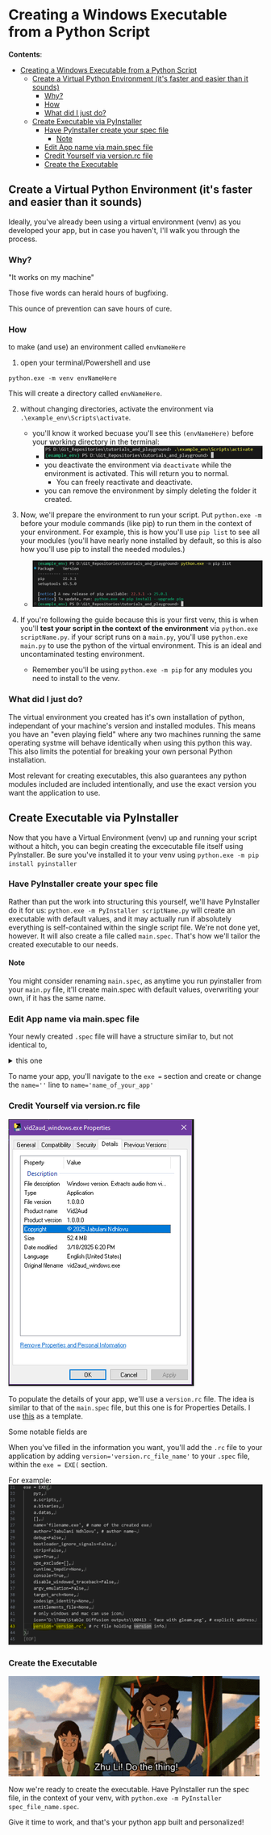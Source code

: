# Creating a Windows Executable from a Python Script

**Contents**:
- [Creating a Windows Executable from a Python Script](#creating-a-windows-executable-from-a-python-script)
  - [Create a Virtual Python Environment (it's faster and easier than it sounds)](#create-a-virtual-python-environment-its-faster-and-easier-than-it-sounds)
    - [Why?](#why)
    - [How](#how)
    - [What did I just do?](#what-did-i-just-do)
  - [Create Executable via PyInstaller](#create-executable-via-pyinstaller)
    - [Have PyInstaller create your spec file](#have-pyinstaller-create-your-spec-file)
      - [Note](#note)
    - [Edit App name via main.spec file](#edit-app-name-via-mainspec-file)
    - [Credit Yourself via version.rc file](#credit-yourself-via-versionrc-file)
    - [Create the Executable](#create-the-executable)



## Create a Virtual Python Environment (it's faster and easier than it sounds)

Ideally, you've already been using a virtual environment (venv) as you developed your app, but in case you haven't, I'll walk you through the process.

### Why?

"It works on my machine"

Those five words can herald hours of bugfixing.

This ounce of prevention can save hours of cure.


### How

to make (and use) an environment called `envNameHere`

1. open your terminal/Powershell and use

```
python.exe -m venv envNameHere
```

This will create a directory called `envNameHere`.

2. without changing directories, activate the environment via `.\example_env\Scripts\activate`.
   * you'll know it worked becuase you'll see this `(envNameHere)` before your working directory in the terminal:
     * ![screenshot of activated environment named 'example_env'](../../../img/tutorials/python/virtual%20ewnvironment/python%20environment%20activated.PNG)
     * you deactivate the environment via `deactivate` while the environment is activated. This will return you to normal.
       * You can freely reactivate and deactivate.
     * you can remove the environment by simply deleting the folder it created.

3. Now, we'll prepare the environment to run your script. Put `python.exe -m ` before your module commands (like pip) to run them in the context of your environment. For example, this is how you'll use `pip list` to see all your modules (you'll have nearly none installed by default, so this is also how you'll use pip to install the needed modules.)
   * ![pip list in py venv](../../../img/tutorials/python/virtual%20ewnvironment/python%20env%20pip.PNG)

4. If you're following the guide because this is your first venv, this is when you'll **test your script in the context of the environment** via `python.exe scriptName.py`. if your script runs on a `main.py`, you'll use `python.exe main.py` to use the python of the virtual environment. This is an ideal and uncontaminated testing environment.
    * Remember you'll be using `python.exe -m pip` for any modules you need to install to the venv.


### What did I just do?

The virtual environment you created has it's own installation of python, independant of your machine's version and installed modules. This means you have an "even playing field" where any two machines running the same operating systme will behave identically when using this python this way. This also limits the potential for breaking your own personal Python installation.

Most relevant for creating executables, this also guarantees any python modules included are included intentionally, and use the exact version you want the application to use.


## Create Executable via PyInstaller

Now that you have a Virtual Environment (venv) up and running your script without a hitch, you can begin creating the excecutable file itself using PyInstaller. Be sure you've installed it to your venv using `python.exe -m pip install pyinstaller`

### Have PyInstaller create your spec file

Rather than put the work into structuring this yourself, we'll have PyInstaller do it for us: `python.exe -m PyInstaller scriptName.py` will create an executable with default values, and it may actually run if absolutely everything is self-contained within the single script file. We're not done yet, however. It will also create a file called `main.spec`. That's how we'll tailor the created executable to our needs.

#### Note

You might consider renaming `main.spec`, as anytime you run pyinstaller from your `main.py` file, it'll create main.spec with default values, overwriting your own, if it has the same name.

### Edit App name via main.spec file

Your newly created `.spec` file will have a structure similar to, but not identical to, <details>
<summary>this one</summary>


![top half](../../../img/tutorials/python/PyInstaller/spec%20file%20-%20analysis%20(top).PNG)
![bottom half](../../../img/tutorials/python/PyInstaller/spec%20file%20-%20pyz,%20exe.PNG)
</details>

To name your app, you'll navigate to the `exe =` section and create or change the `name=''` line to `name='name_of_your_app'`

### Credit Yourself via version.rc file

![credits in properties](../../../img/tutorials/python/PyInstaller/credits%20in%20properties.png)

To populate the details of your app, we'll use a `version.rc` file. The idea is similar to that of the `main.spec` file, but this one is for Properties Details. I use [this](../../demonstrations/syntax/python/PyInstaller/version.rc) as a template.

Some notable fields are

When you've filled in the information you want, you'll add the `.rc` file to your application by adding `version='version.rc_file_name'` to your `.spec` file, within the `exe = EXE(` section.

For example:
![spec file with version file linked](../../../img/tutorials/python/PyInstaller/spec%20file%20version%20line.PNG)

### Create the Executable

![do the thing!](../../../img/zhu-li,%20do%20the%20thing.gif)

Now we're ready to create the executable. Have PyInstaller run the spec file, in the context of your venv, with `python.exe -m PyInstaller spec_file_name.spec`.

Give it time to work, and that's your python app built and personalized!
